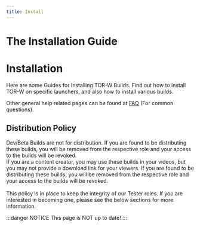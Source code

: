 ```yaml
---
title: Install
---
```

# The Installation Guide

# Installation

Here are some Guides for Installing TOR-W Builds. Find out how to install TOR-W on specific launchers, and also how to install various builds.

Other general help related pages can be found at [FAQ](/faq.html) (For common questions).

## Distribution Policy

Dev/Beta Builds are not for distribution. If you are found to be distributing these builds, you will be removed from the respective role and your access to the builds will be revoked. <br>
If you are a content creator, you may use these builds in your videos, but you may not provide a download link for your viewers. If you are found to be distributing these builds, you will be removed from the respective role and your access to the builds will be revoked.<br><br>
This policy is in place to keep the integrity of our Tester roles. If you are interested in becoming one, please see the below sections for more information.

:::danger NOTICE
This page is NOT up to date!
:::